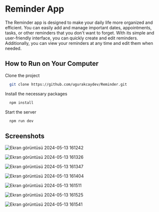 # Reminder App

The Reminder app is designed to make your daily life more organized and efficient. You can easily add and manage important dates, appointments, tasks, or other reminders that you don't want to forget. With its simple and user-friendly interface, you can quickly create and edit reminders. Additionally, you can view your reminders at any time and edit them when needed.


## How to Run on Your Computer

Clone the project

```bash
  git clone https://github.com/ugurakcaydev/Reminder.git
```

Install the necessary packages

```bash
  npm install
```

Start the server

```bash
  npm run dev
```


## Screenshots

![Ekran görüntüsü 2024-05-13 161242](https://github.com/ugurakcaydev/Reminder/assets/101410344/94dabf2f-c85b-4c4c-8474-ec35ccb3155e)

![Ekran görüntüsü 2024-05-13 161326](https://github.com/ugurakcaydev/Reminder/assets/101410344/ea61db77-bbe3-40b1-99e0-7cf0e2a7bca2)

![Ekran görüntüsü 2024-05-13 161347](https://github.com/ugurakcaydev/Reminder/assets/101410344/73c30537-e727-4b26-92ab-0d12137bf2fc)

![Ekran görüntüsü 2024-05-13 161404](https://github.com/ugurakcaydev/Reminder/assets/101410344/ddc1b27e-1530-44a1-bcea-0ee6b26f99c3)

![Ekran görüntüsü 2024-05-13 161511](https://github.com/ugurakcaydev/Reminder/assets/101410344/51fcec46-510b-4398-9747-69a12b5d7355)

![Ekran görüntüsü 2024-05-13 161525](https://github.com/ugurakcaydev/Reminder/assets/101410344/d3254b1e-1fe4-4feb-bb18-400de0a71c13)

![Ekran görüntüsü 2024-05-13 161541](https://github.com/ugurakcaydev/Reminder/assets/101410344/4ba21a3b-47f8-47d7-8174-7d794167af10)

  
